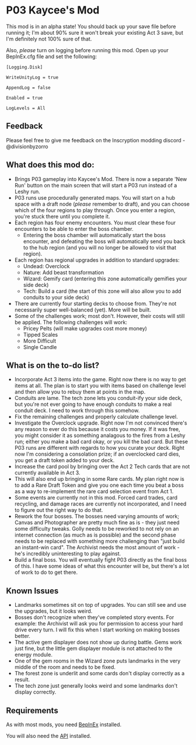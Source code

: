 # P03 Kaycee's Mod

This mod is in an alpha state! You should back up your save file before running it; I'm about 90% sure it won't break your existing Act 3 save, but I'm definitely not 100% sure of that.

Also, *please* turn on logging before running this mod. Open up your BepInEx.cfg file and set the following:

```
[Logging.Disk]

WriteUnityLog = true

AppendLog = false

Enabled = true

LogLevels = All
```

## Feedback

Please feel free to give me feedback on the Inscryption modding discord - @divisionbyzorro

## What does this mod do:
- Brings P03 gameplay into Kaycee's Mod. There is now a separate 'New Run' button on the main screen that will start a P03 run instead of a Leshy run.
- P03 runs use procedurally generated maps. You will start on a hub space with a draft node (*please* remember to draft), and you can choose which of the four regions to play through. Once you enter a region, you're stuck there until you complete it.
- Each region has four enemy encounters. You must clear these four encounters to be able to enter the boss chamber.
    - Entering the boss chamber will automatically start the boss encounter, and defeating the boss will automatically send you back to the hub region (and you will no longer be allowed to visit that region).
- Each region has regional upgrades in addition to standard upgrades:
    - Undead: Overclock
    - Nature: Add beast transformation
    - Wizard: Gemify card (entering this zone automatically gemifies your side deck)
    - Tech: Build a card (the start of this zone will also allow you to add conduits to your side deck)
- There are currently four starting decks to choose from. They're not necessarily super well-balanced (yet). More will be built.
- Some of the challenges work; most don't. However, their costs will still be applied. The following challenges will work:
    - Pricey Pelts (will make upgrades cost more money)
    - Tipped Scales
    - More Difficult
    - Single Candle

## What is on the to-do list?
- Incorporate Act 3 items into the game. Right now there is no way to get items at all. The plan is to start you with items based on challenge level and then allow you to rebuy them at points in the map.
- Conduits are lame. The tech zone lets you conduit-ify your side deck, but you're not ever going to have enough conduits to make a real conduit deck. I need to work through this somehow.
- Fix the remaining challenges and properly calculate challenge level.
- Investigate the Overclock upgrade. Right now I'm not convinced there's any reason to ever do this because it costs you money. If it was free, you might consider it as something analagous to the fires from a Leshy run; either you make a bad card okay, or you kill the bad card. But these P03 runs are different with regards to how you curate your deck. Right now I'm considering a consolation prize; if an overclocked card dies, you get a draft token added to your deck.
- Increase the card pool by bringing over the Act 2 Tech cards that are not currently available in Act 3.
- This will also end up bringing in some Rare cards. My plan right now is to add a Rare Draft Token and give you one each time you beat a boss as a way to re-implement the rare card selection event from Act 1.
- Some events are currently not in this mod. Forced card trades, card recycling, and damage races are currently not incorporated, and I need to figure out the right way to do that.
- Rework the four bosses. The bosses need varying amounts of work; Canvas and Photographer are pretty much fine as is - they just need some difficulty tweaks. Golly needs to be reworked to not rely on an internet connection (as much as is possible) and the second phase needs to be replaced with something more challenging than "just build an instant-win card". The Archivist needs the most amount of work - he's incredibly uninteresting to play against.
- Build a final boss. You will eventually fight P03 directly as the final boss of this. I have some ideas of what this encounter will be, but there's a lot of work to do to get there.

## Known Issues
- Landmarks sometimes sit on top of upgrades. You can still see and use the upgrades, but it looks weird.
- Bosses don't recognize when they've completed story events. For example: the Archivist will ask you for permission to access your hard drive every turn. I will fix this when I start working on making bosses better.
- The active gem displayer does not show up during battle. Gems work just fine, but the little gem displayer module is not attached to the energy module.
- One of the gem rooms in the Wizard zone puts landmarks in the very middle of the room and needs to be fixed.
- The forest zone is underlit and some cards don't display correctly as a result.
- The tech zone just generally looks weird and some landmarks don't display correctly.


## Requirements

As with most mods, you need [BepInEx](https://inscryption.thunderstore.io/package/BepInEx/BepInExPack_Inscryption/) installed. 

You will also need the [API](https://inscryption.thunderstore.io/package/API_dev/API/) installed.